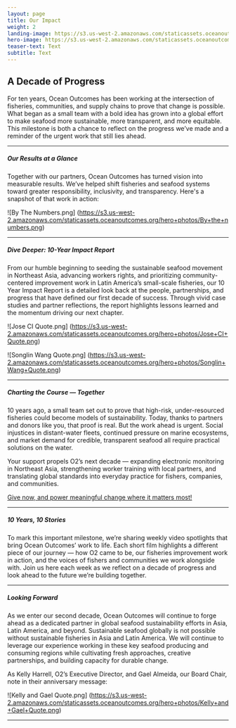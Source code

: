 ```yaml
---
layout: page
title: Our Impact
weight: 2
landing-image: https://s3.us-west-2.amazonaws.com/staticassets.oceanoutcomes.org/rollover+images/our-impact-hover.png
hero-image: https://s3.us-west-2.amazonaws.com/staticassets.oceanoutcomes.org/hero+photos/Impact-Hero-Aguilera-Sn+Carlos+Sonora-45+(5).png
teaser-text: Text
subtitle: Text
---
```

## A Decade of Progress

For ten years, Ocean Outcomes has been working at the intersection of fisheries, communities, and supply chains to prove that change is possible. What began as a small team with a bold idea has grown into a global effort to make seafood more sustainable, more transparent, and more equitable. This milestone is both a chance to reflect on the progress we’ve made and a reminder of the urgent work that still lies ahead.

----

##### Our Results at a Glance

Together with our partners, Ocean Outcomes has turned vision into measurable results. We’ve helped shift fisheries and seafood systems toward greater responsibility, inclusivity, and transparency. Here's a snapshot of that work in action: 

![By The Numbers.png]
(https://s3.us-west-2.amazonaws.com/staticassets.oceanoutcomes.org/hero+photos/By+the+numbers.png)

----

##### Dive Deeper: 10-Year Impact Report

From our humble beginning to seeding the sustainable seafood movement in Northeast Asia, advancing workers rights, and prioritizing community-centered improvement work in Latin America’s small-scale fisheries, our 10 Year Impact Report is a detailed look back at the people, partnerships, and progress that have defined our first decade of success. Through vivid case studies and partner reflections, the report highlights lessons learned and the momentum driving our next chapter. 

![Jose CI Quote.png]
(https://s3.us-west-2.amazonaws.com/staticassets.oceanoutcomes.org/hero+photos/Jose+CI+Quote.png)

![Songlin Wang Quote.png]
(https://s3.us-west-2.amazonaws.com/staticassets.oceanoutcomes.org/hero+photos/Songlin+Wang+Quote.png)

----

##### Charting the Course — Together

10 years ago, a small team set out to prove that high-risk, under-resourced fisheries could become models of sustainability. Today, thanks to partners and donors like you, that proof is real. But the work ahead is urgent. Social injustices in distant-water fleets, continued pressure on marine ecosystems, and market demand for credible, transparent seafood all require practical solutions on the water. 

Your support propels O2’s next decade — expanding electronic monitoring in Northeast Asia, strengthening worker training with local partners, and translating global standards into everyday practice for fishers, companies, and communities.

<a href="https://www.oceanoutcomes.org/who-we-are/join-our-team/donate/" target="_blank">Give now, and power meaningful change where it matters most!</a>

----

##### 10 Years, 10 Stories

To mark this important milestone, we’re sharing weekly video spotlights that bring Ocean Outcomes’ work to life. Each short film highlights a different piece of our journey — how O2 came to be, our fisheries improvement work in action, and the voices of fishers and communities we work alongside with. Join us here each week as we reflect on a decade of progress and look ahead to the future we’re building together.

----

##### Looking Forward

As we enter our second decade, Ocean Outcomes will continue to forge ahead as a dedicated partner in global seafood sustainability efforts in Asia, Latin America, and beyond. Sustainable seafood globally is not possible without sustainable fisheries in Asia and Latin America. We will continue to leverage our experience working in these key seafood producing and consuming regions while cultivating fresh approaches, creative partnerships, and building capacity for durable change. 

As Kelly Harrell, O2’s Executive Director, and Gael Almeida, our Board Chair, note in their anniversary message:

![Kelly and Gael Quote.png]
(https://s3.us-west-2.amazonaws.com/staticassets.oceanoutcomes.org/hero+photos/Kelly+and+Gael+Quote.png)

----

